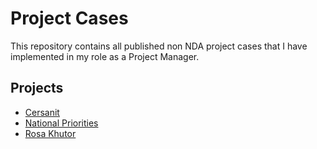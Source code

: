 # Project Cases
This repository contains all published non NDA project cases that I have implemented in my role as a Project Manager.

## Projects
* [Cersanit](projects/cersanit.md)
* [National Priorities](projects/national_priorities.md)
* [Rosa Khutor](projects/rosa_khutor.md)

